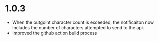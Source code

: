 # 1.0.3

- When the outgoint character count is exceeded, the notificaiton now includes the number of characters attempted to send to the api.
- Improved the github action build process
